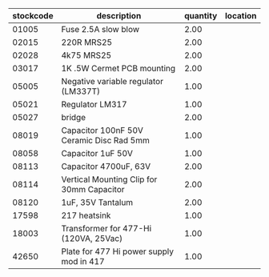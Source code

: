 |stockcode|description|quantity|location|
|---------|-----------|--------|--------|
|01005|Fuse 2.5A slow blow|2.00||
|02015|220R MRS25|2.00||
|02028|4k75 MRS25|2.00||
|03017|1K .5W Cermet PCB mounting|2.00||
|05005|Negative variable regulator (LM337T)|1.00||
|05021|Regulator LM317|1.00||
|05027|bridge|2.00||
|08019|Capacitor 100nF 50V Ceramic Disc Rad 5mm|1.00||
|08058|Capacitor 1uF 50V|1.00||
|08113|Capacitor 4700uF, 63V|2.00||
|08114|Vertical Mounting Clip for 30mm Capacitor|2.00||
|08120|1uF, 35V Tantalum|2.00||
|17598|217 heatsink|1.00||
|18003|Transformer for 477-Hi (120VA, 25Vac)|1.00||
|42650|Plate for 477 Hi power supply mod in 417|1.00||
